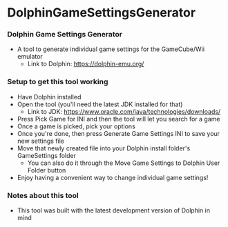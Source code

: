 # DolphinGameSettingsGenerator

### Dolphin Game Settings Generator
* A tool to generate individual game settings for the GameCube/Wii emulator
    * Link to Dolphin: https://dolphin-emu.org/

### Setup to get this tool working
* Have Dolphin installed
* Open the tool (you'll need the latest JDK installed for that)
    * Link to JDK: https://www.oracle.com/java/technologies/downloads/
* Press Pick Game for INI and then the tool will let you search for a game
* Once a game is picked, pick your options
* Once you're done, then press Generate Game Settings INI to save your new settings file
* Move that newly created file into your Dolphin install folder's GameSettings folder
  * You can also do it through the Move Game Settings to Dolphin User Folder button
* Enjoy having a convenient way to change individual game settings!

### Notes about this tool
* This tool was built with the latest development version of Dolphin in mind